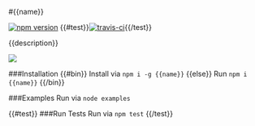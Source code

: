 #{{name}}

[![npm version](https://badge.fury.io/js/{{name}}.svg)](https://badge.fury.io/js/{{name}}) {{#test}}[![travis-ci](https://travis-ci.org/justinjmoses/{{name}}.svg?branch=master)](https://travis-ci.org/justinjmoses/{{name}}.svg?branch=master){{/test}}

{{description}}

![]({{imageUrl}})

###Installation
{{#bin}}
Install via `npm i -g {{name}}`
{{else}}
Run `npm i {{name}}`
{{/bin}}

###Examples
Run via `node examples`

{{#test}}
###Run Tests
Run via `npm test`
{{/test}}
